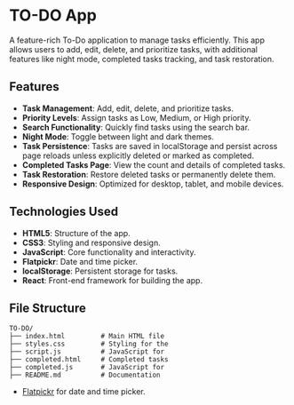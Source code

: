 # TO-DO App

A feature-rich To-Do application to manage tasks efficiently. This app allows users to add, edit, delete, and prioritize tasks, with additional features like night mode, completed tasks tracking, and task restoration.

## Features

- **Task Management**: Add, edit, delete, and prioritize tasks.
- **Priority Levels**: Assign tasks as Low, Medium, or High priority.
- **Search Functionality**: Quickly find tasks using the search bar.
- **Night Mode**: Toggle between light and dark themes.
- **Task Persistence**: Tasks are saved in localStorage and persist across page reloads unless explicitly deleted or marked as completed.
- **Completed Tasks Page**: View the count and details of completed tasks.
- **Task Restoration**: Restore deleted tasks or permanently delete them.
- **Responsive Design**: Optimized for desktop, tablet, and mobile devices.

## Technologies Used

- **HTML5**: Structure of the app.
- **CSS3**: Styling and responsive design.
- **JavaScript**: Core functionality and interactivity.
- **Flatpickr**: Date and time picker.
- **localStorage**: Persistent storage for tasks.
- **React**: Front-end framework for building the app.

## File Structure

```
TO-DO/
├── index.html         # Main HTML file 
├── styles.css         # Styling for the 
├── script.js          # JavaScript for 
├── completed.html     # Completed tasks 
├── completed.js       # JavaScript for 
├── README.md          # Documentation
```


- [Flatpickr](https://flatpickr.js.org/) for date and time picker.
